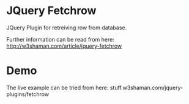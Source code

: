 # JQuery Fetchrow
JQuery Plugin for retreiving row from database.

Further information can be read from here:
http://w3shaman.com/article/jquery-fetchrow

# Demo
The live example can be tried from here:
stuff.w3shaman.com/jquery-plugins/fetchrow